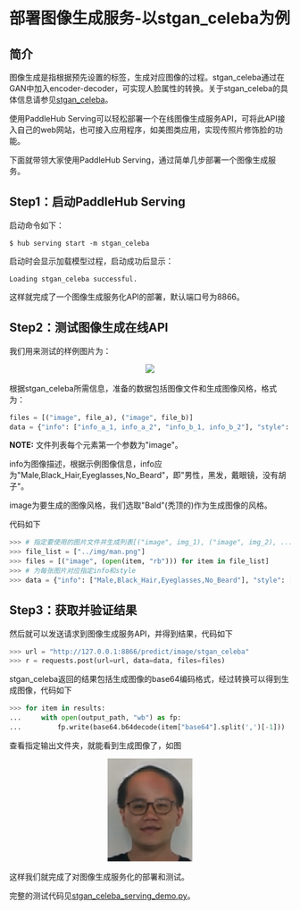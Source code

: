 # 部署图像生成服务-以stgan_celeba为例
## 简介
图像生成是指根据预先设置的标签，生成对应图像的过程。stgan_celeba通过在GAN中加入encoder-decoder，可实现人脸属性的转换。关于stgan_celeba的具体信息请参见[stgan_celeba](https://paddlepaddle.org.cn/hubdetail?name=stgan_celeba&en_category=GANs)。

使用PaddleHub Serving可以轻松部署一个在线图像生成服务API，可将此API接入自己的web网站，也可接入应用程序，如美图类应用，实现传照片修饰脸的功能。

下面就带领大家使用PaddleHub Serving，通过简单几步部署一个图像生成服务。

## Step1：启动PaddleHub Serving
启动命令如下：
```shell
$ hub serving start -m stgan_celeba
```
启动时会显示加载模型过程，启动成功后显示：
```shell
Loading stgan_celeba successful.
```
这样就完成了一个图像生成服务化API的部署，默认端口号为8866。

## Step2：测试图像生成在线API
我们用来测试的样例图片为：  

<p align="center">  
<img src="../../../docs/imgs/man.png" width="30%" />  
</p>  

根据stgan_celeba所需信息，准备的数据包括图像文件和生成图像风格，格式为：
```python
files = [("image", file_a), ("image", file_b)]
data = {"info": ["info_a_1, info_a_2", "info_b_1, info_b_2"], "style": ["style_a", "style_b"]}
```

**NOTE:** 文件列表每个元素第一个参数为"image"。

info为图像描述，根据示例图像信息，info应为"Male,Black_Hair,Eyeglasses,No_Beard"，即"男性，黑发，戴眼镜，没有胡子"。

image为要生成的图像风格，我们选取"Bald"(秃顶的)作为生成图像的风格。

代码如下
```python
>>> # 指定要使用的图片文件并生成列表[("image", img_1), ("image", img_2), ... ]
>>> file_list = ["../img/man.png"]
>>> files = [("image", (open(item, "rb"))) for item in file_list]
>>> # 为每张图片对应指定info和style
>>> data = {"info": ["Male,Black_Hair,Eyeglasses,No_Beard"], "style": ["Bald"]}
```

## Step3：获取并验证结果
然后就可以发送请求到图像生成服务API，并得到结果，代码如下

```python
>>> url = "http://127.0.0.1:8866/predict/image/stgan_celeba"
>>> r = requests.post(url=url, data=data, files=files)
```
stgan_celeba返回的结果包括生成图像的base64编码格式，经过转换可以得到生成图像，代码如下
```python
>>> for item in results:
...     with open(output_path, "wb") as fp:
...         fp.write(base64.b64decode(item["base64"].split(',')[-1]))
```
查看指定输出文件夹，就能看到生成图像了，如图

<p align="center">  
<img src="./stgan_output/Bald_man.png" width="30%" />  
</p>  


这样我们就完成了对图像生成服务化的部署和测试。

完整的测试代码见[stgan_celeba_serving_demo.py](stgan_celeba_serving_demo.py)。
